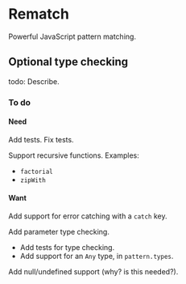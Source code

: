 # Rematch

Powerful JavaScript pattern matching.

## Optional type checking

todo: Describe.


### To do


#### Need

Add tests.
Fix tests.

Support recursive functions.
Examples:
- `factorial`
- `zipWith`

#### Want

Add support for error catching with a `catch` key.

Add parameter type checking.
- Add tests for type checking.
- Add support for an `Any` type, in `pattern.types`.

Add null/undefined support (why? is this needed?).
